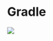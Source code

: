 # Gradle
[![](https://jitpack.io/v/zj565061763/autosize-textview.svg)](https://jitpack.io/#zj565061763/autosize-textview)
